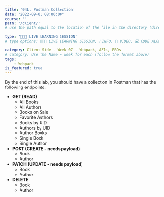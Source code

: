 ```yaml
---
title: '04L. Postman Collection'
date: "2022-09-01 08:00:00"
course: ''
path: '/client/'
# use the path equal to the location of the file in the directory (directory structure)

type: '👩🏽‍🏫 LIVE LEARNING SESSION'
# type options: 👩🏽‍🏫 LIVE LEARNING SESSION, ℹ️ INFO, 🎥 VIDEO, 💻 CODE ALONG, 🥼LAB, ↩️ REVIEW/NOTES, 👥 GROUP LEARNING, 👷🏼‍♂️ GROUP PROJECT, 🧠 ASSESSMENT, 📝 ASSIGNMENT

category: Client Side - Week 07 - Webpack, APIs, ERDs
# category: Use the Name + week for each (follow the format above)
tags: 
    - Webpack
is_featured: true
---
```

By the end of this lab, you should have a collection in Postman that has the following endpoints:

- **GET (READ)**
  - All Books
  - All Authors
  - Books on Sale
  - Favorite Authors
  - Books by UID
  - Authors by UID
  - Author Books
  - Single Book
  - Single Author
- **POST (CREATE - needs payload)**
  - Book
  - Author
- **PATCH (UPDATE - needs payload)**
  - Book
  - Author
- **DELETE**
  - Book
  - Author
